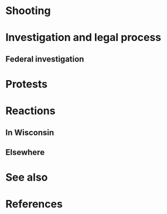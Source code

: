 # 
# Shooting
# Investigation and legal process
## Federal investigation
# Protests
# Reactions
## In Wisconsin
## Elsewhere
# See also
# References